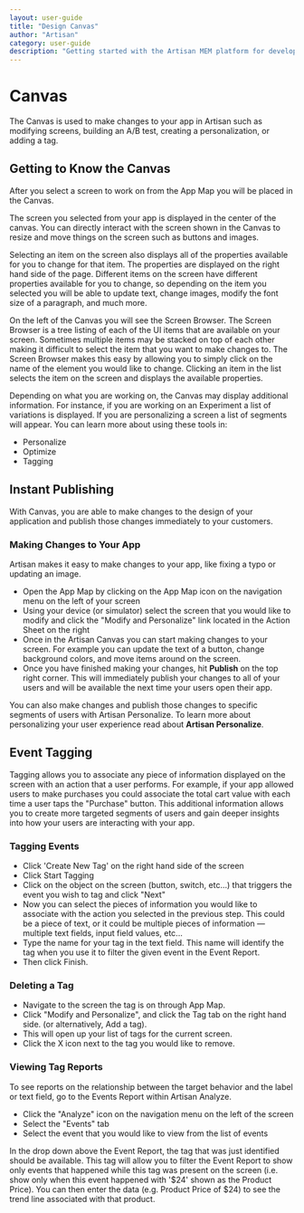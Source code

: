 ```yaml
---
layout: user-guide
title: "Design Canvas"
author: "Artisan"
category: user-guide
description: "Getting started with the Artisan MEM platform for developers."
---
```

# Canvas
The Canvas is used to make changes to your app in Artisan such as modifying screens, building an A/B test, creating a personalization, or adding a tag.

## Getting to Know the Canvas
After you select a screen to work on from the App Map you will be placed in the Canvas.

The screen you selected from your app is displayed in the center of the canvas. You can directly interact with the screen shown in the Canvas to resize and move things on the screen such as buttons and images.

Selecting an item on the screen also displays all of the properties available for you to change for that item. The properties are displayed on the right hand side of the page. Different items on the screen have different properties available for you to change, so depending on the item you selected you will be able to update text, change images, modify the font size of a paragraph, and much more.

On the left of the Canvas you will see the Screen Browser. The Screen Browser is a tree listing of each of the UI items that are available on your screen. Sometimes multiple items may be stacked on top of each other making it difficult to select the item that you want to make changes to. The Screen Browser makes this easy by allowing you to simply click on the name of the element you would like to change. Clicking an item in the list selects the item on the screen and displays the available properties.

Depending on what you are working on, the Canvas may display additional information. For instance, if you are working on an Experiment a list of variations is displayed. If you are personalizing a screen a list of segments will appear. You can learn more about using these tools in:

* Personalize
* Optimize
* Tagging

<div id="instant-publishing"></div>

## Instant Publishing
With Canvas, you are able to make changes to the design of your application and publish those changes immediately to your customers.

### Making Changes to Your App
Artisan makes it easy to make changes to your app, like fixing a typo or updating an image.

* Open the App Map by clicking on the App Map icon on the navigation menu on the left of your screen
* Using your device (or simulator) select the screen that you would like to modify and click the "Modify and Personalize" link located in the Action Sheet on the right
* Once in the Artisan Canvas you can start making changes to your screen. For example you can update the text of a button, change background colors, and move items around on the screen.
* Once you have finished making your changes, hit **Publish** on the top right corner. This will immediately publish your changes to all of your users and will be available the next time your users open their app.

You can also make changes and publish those changes to specific segments of users with Artisan Personalize. To learn more about personalizing your user experience read about **Artisan Personalize**.

<div id="event-tagging"></div>

## Event Tagging
Tagging allows you to associate any piece of information displayed on the screen with an action that a user performs. For example, if your app allowed users to make purchases you could associate the total cart value with each time a user taps the "Purchase" button. This additional information allows you to create more targeted segments of users and gain deeper insights into how your users are interacting with your app.

### Tagging Events
* Click 'Create New Tag' on the right hand side of the screen
* Click Start Tagging
* Click on the object on the screen (button, switch, etc…) that triggers the event you wish to tag and click "Next"
* Now you can select the pieces of information you would like to associate with the action you selected in the previous step. This could be a piece of text, or it could be multiple pieces of information — multiple text fields, input field values, etc...
* Type the name for your tag in the text field. This name will identify the tag when you use it to filter the given event in the Event Report.
* Then click Finish.

### Deleting a Tag
* Navigate to the screen the tag is on through App Map.
* Click "Modify and Personalize", and click the Tag tab on the right hand side. (or alternatively, Add a tag).
* This will open up your list of tags for the current screen.
* Click the X icon next to the tag you would like to remove.

### Viewing Tag Reports
To see reports on the relationship between the target behavior and the label or text field, go to the Events Report within Artisan Analyze.

* Click the "Analyze" icon on the navigation menu on the left of the screen
* Select the "Events" tab
* Select the event that you would like to view from the list of events

In the drop down above the Event Report, the tag that was just identified should be available. This tag will allow you to filter the Event Report to show only events that happened while this tag was present on the screen (i.e. show only when this event happened with '$24' shown as the Product Price).
You can then enter the data (e.g. Product Price of $24) to see the trend line associated with that product.



